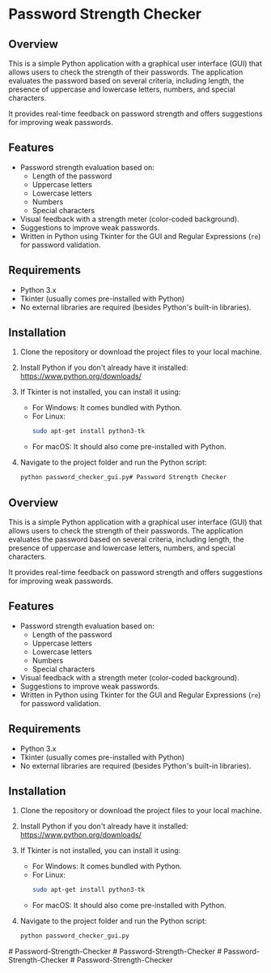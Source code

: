 # Password Strength Checker

## Overview
This is a simple Python application with a graphical user interface (GUI) that allows users to check the strength of their passwords. The application evaluates the password based on several criteria, including length, the presence of uppercase and lowercase letters, numbers, and special characters.

It provides real-time feedback on password strength and offers suggestions for improving weak passwords.

## Features
- Password strength evaluation based on:
  - Length of the password
  - Uppercase letters
  - Lowercase letters
  - Numbers
  - Special characters
- Visual feedback with a strength meter (color-coded background).
- Suggestions to improve weak passwords.
- Written in Python using Tkinter for the GUI and Regular Expressions (`re`) for password validation.

## Requirements
- Python 3.x
- Tkinter (usually comes pre-installed with Python)
- No external libraries are required (besides Python's built-in libraries).

## Installation
1. Clone the repository or download the project files to your local machine.
2. Install Python if you don't already have it installed: https://www.python.org/downloads/
3. If Tkinter is not installed, you can install it using:
   - For Windows: It comes bundled with Python.
   - For Linux:
     ```bash
     sudo apt-get install python3-tk
     ```
   - For macOS: It should also come pre-installed with Python.

4. Navigate to the project folder and run the Python script:
   ```bash
   python password_checker_gui.py# Password Strength Checker

## Overview
This is a simple Python application with a graphical user interface (GUI) that allows users to check the strength of their passwords. The application evaluates the password based on several criteria, including length, the presence of uppercase and lowercase letters, numbers, and special characters.

It provides real-time feedback on password strength and offers suggestions for improving weak passwords.

## Features
- Password strength evaluation based on:
  - Length of the password
  - Uppercase letters
  - Lowercase letters
  - Numbers
  - Special characters
- Visual feedback with a strength meter (color-coded background).
- Suggestions to improve weak passwords.
- Written in Python using Tkinter for the GUI and Regular Expressions (`re`) for password validation.

## Requirements
- Python 3.x
- Tkinter (usually comes pre-installed with Python)
- No external libraries are required (besides Python's built-in libraries).

## Installation
1. Clone the repository or download the project files to your local machine.
2. Install Python if you don't already have it installed: https://www.python.org/downloads/
3. If Tkinter is not installed, you can install it using:
   - For Windows: It comes bundled with Python.
   - For Linux:
     ```bash
     sudo apt-get install python3-tk
     ```
   - For macOS: It should also come pre-installed with Python.

4. Navigate to the project folder and run the Python script:
   ```bash
   python password_checker_gui.py

#   P a s s w o r d - S t r e n g t h - C h e c k e r  
 #   P a s s w o r d - S t r e n g t h - C h e c k e r  
 #   P a s s w o r d - S t r e n g t h - C h e c k e r  
 #   P a s s w o r d - S t r e n g t h - C h e c k e r  
 